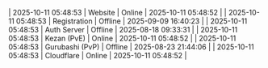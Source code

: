 | 2025-10-11 05:48:53 | Website | Online | 2025-10-11 05:48:52 |
| 2025-10-11 05:48:53 | Registration | Offline | 2025-09-09 16:40:23 |
| 2025-10-11 05:48:53 | Auth Server | Offline | 2025-08-18 09:33:31 |
| 2025-10-11 05:48:53 | Kezan (PvE) | Online | 2025-10-11 05:48:52 |
| 2025-10-11 05:48:53 | Gurubashi (PvP) | Offline | 2025-08-23 21:44:06 |
| 2025-10-11 05:48:53 | Cloudflare | Online | 2025-10-11 05:48:52 |

